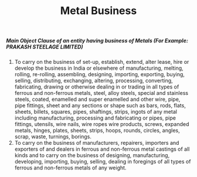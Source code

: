 ﻿---
title: "Metal Business"
weight: 343
layout: docs
---

##### Main Object Clause of an entity having business of Metals (For Example: PRAKASH STEELAGE LIMITED)


1. To carry on the business of set-up, establish, extend, alter lease, hire or develop the business in India or elsewhere of manufacturing, melting, rolling, re-rolling, assembling, designing, importing, exporting, buying, selling, distributing, exchanging, altering, processing, converting, fabricating, drawing or otherwise dealing in or trading in all types of ferrous and non-ferrous metals, steel, alloy steels, special and stainless steels, coated, enamelled and super enamelled and other wire, pipe, pipe fittings, sheet and any sections or shape such as bars, rods, flats, sheets, billets, squares, pipes, shaftings, strips, ingots of any metal including manufacturing, processing and fabricating or pipes, pipe fittings, utensils, wire nails, wire ropes wire products, screws, expanded metals, hinges, plates, sheets, strips, hoops, rounds, circles, angles, scrap, waste, turnings, borings.
2. To carry on the business of manufacturers, repairers, importers and exporters of and dealers in ferrous and non-ferrous metal castings of all kinds and to carry on the business of designing, manufacturing, developing, importing, buying, selling, dealing in foregings of all types of ferrous and non-ferrous metals of any weight.
